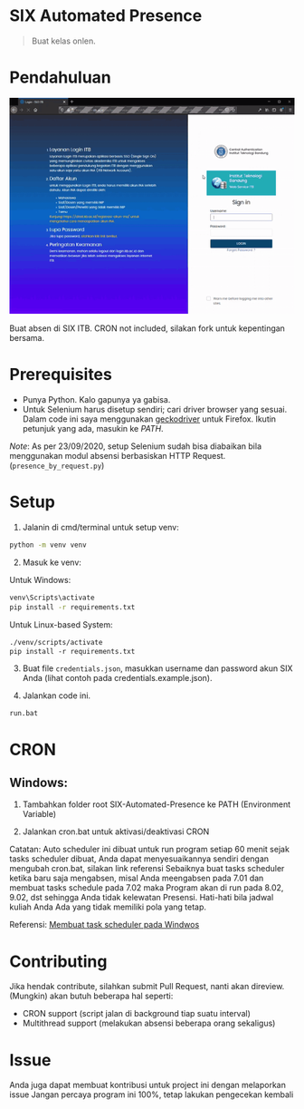 # SIX Automated Presence

> Buat kelas onlen.

# Pendahuluan

![Working proof](./proof.gif)

Buat absen di SIX ITB. CRON not included, silakan fork untuk kepentingan bersama.

# Prerequisites

- Punya Python. Kalo gapunya ya gabisa.
- Untuk Selenium harus disetup sendiri; cari driver browser yang sesuai. Dalam code ini saya menggunakan [geckodriver](https://github.com/mozilla/geckodriver/releases) untuk Firefox. Ikutin petunjuk yang ada, masukin ke _*PATH*_.

_Note_: As per 23/09/2020, setup Selenium sudah bisa diabaikan bila menggunakan modul absensi berbasiskan HTTP Request. (`presence_by_request.py`)

# Setup

1. Jalanin di cmd/terminal untuk setup venv:

```bash
python -m venv venv
```

2. Masuk ke venv:

Untuk Windows:

```bash
venv\Scripts\activate
pip install -r requirements.txt
```

Untuk Linux-based System:

```
./venv/scripts/activate
pip install -r requirements.txt
```

3. Buat file `credentials.json`, masukkan username dan password akun SIX Anda (lihat contoh pada credentials.example.json).

4. Jalankan code ini.

```bash
run.bat
```

# CRON


## Windows:

1. Tambahkan folder root SIX-Automated-Presence ke PATH (Environment Variable)

2. Jalankan cron.bat untuk aktivasi/deaktivasi CRON

Catatan: 
Auto scheduler ini dibuat untuk run program setiap 60 menit sejak tasks scheduler dibuat, Anda dapat menyesuaikannya sendiri dengan mengubah cron.bat, silakan link referensi
Sebaiknya buat tasks scheduler ketika baru saja mengabsen, misal Anda meengabsen pada 7.01 dan membuat tasks schedule pada 7.02 maka Program akan di run pada 8.02, 9.02, dst sehingga Anda tidak kelewatan Presensi.
Hati-hati bila jadwal kuliah Anda Ada yang tidak memiliki pola yang tetap.

Referensi: [Membuat task scheduler pada Windwos](https://docs.microsoft.com/en-us/windows-server/administration/windows-commands/schtasks)


# Contributing

Jika hendak contribute, silahkan submit Pull Request, nanti akan direview. (Mungkin) akan butuh beberapa hal seperti:

- CRON support (script jalan di background tiap suatu interval)
- Multithread support (melakukan absensi beberapa orang sekaligus)

# Issue
Anda juga dapat membuat kontribusi untuk project ini dengan melaporkan issue
Jangan percaya program ini 100%, tetap lakukan pengecekan kembali
